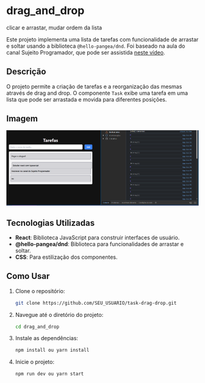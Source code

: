 # drag_and_drop

clicar e arrastar, mudar ordem da lista

Este projeto implementa uma lista de tarefas com funcionalidade de arrastar e soltar usando a biblioteca `@hello-pangea/dnd`. Foi baseado na aula do canal Sujeito Programador, que pode ser assistida [neste vídeo](https://www.youtube.com/watch?v=0IAJjjxMFPo&t=774s).

## Descrição

O projeto permite a criação de tarefas e a reorganização das mesmas através de drag and drop. O componente `Task` exibe uma tarefa em uma lista que pode ser arrastada e movida para diferentes posições.

## Imagem

![image](imagem.png)

## Tecnologias Utilizadas

- **React**: Biblioteca JavaScript para construir interfaces de usuário.
- **@hello-pangea/dnd**: Biblioteca para funcionalidades de arrastar e soltar.
- **CSS**: Para estilização dos componentes.

## Como Usar

1. Clone o repositório:
   ```bash
   git clone https://github.com/SEU_USUARIO/task-drag-drop.git
   ```
2. Navegue até o diretório do projeto:
   ```bash
   cd drag_and_drop
   ```
3. Instale as dependências:
   ```bash
   npm install ou yarn install
   ```
4. Inicie o projeto:
   ```bash
   npm run dev ou yarn start
   ```

